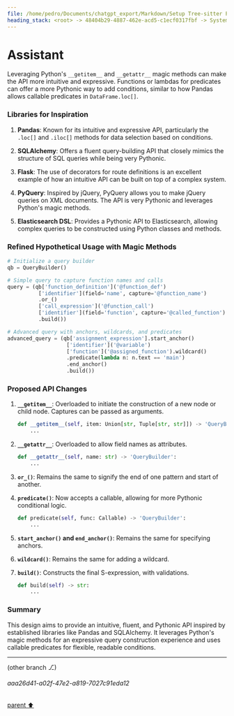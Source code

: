 ```yaml
---
file: /home/pedro/Documents/chatgpt_export/Markdown/Setup Tree-sitter Python parser.md
heading_stack: <root> -> 48404b29-4887-462e-acd5-c1ecf0317fbf -> System -> 116c69b9-0217-4c43-bedc-42dcbf0f826d -> System -> aaa2b2b9-a972-49a4-8072-387253454bc2 -> User -> 65ebe623-cb59-4071-a891-b0ecac4a7299 -> Assistant -> 3b9d8f44-31ea-4a18-a85c-2144c2c1c659 -> Tool -> 74a3cf29-c1fc-4242-817b-f8e9f83315ef -> Assistant -> 8801ae9a-ded1-475a-a3e9-bd817697ad99 -> Tool -> 133fb8b4-7853-4484-b203-3efbc6ed24b1 -> Assistant -> aaa293e9-a16a-4dcb-bf1e-e1a857731e97 -> User -> 953ccdca-be2f-4765-bdf5-13151dff1986 -> Assistant -> 9f67d0a5-d0f4-44e9-8fa7-40963c60e88f -> Tool -> 4dc004ce-1401-4ffc-871d-bd967d2f63a9 -> Assistant -> 99984851-9314-483f-a2a3-126c895dec19 -> Assistant -> da744ba2-ecd2-4dc0-8655-fa8aaee2bf9b -> Tool -> 15f61e74-54fd-47d9-8008-f0d889bf12b7 -> Assistant -> aaa2d60b-338e-4152-9e50-83b6a20eff30 -> User -> de6b35bd-5bff-4de0-95b8-221d8d435c40 -> Assistant -> 4cdff389-2396-4ab1-be1d-8b1b82078b94 -> Tool -> 4cb279b0-a577-45ef-94ca-c4387df6dbab -> Assistant -> aaa2cde9-4bc5-421a-8b93-1227a5b142ce -> User -> 08eb7667-59b0-4428-bac9-03470a3c43e9 -> Assistant -> da0e3adc-f279-4bb0-8190-f613e2c89c6f -> Tool -> ea4b757d-c12b-4ea8-9576-483fac3d32d7 -> Assistant -> aaa2fadc-e768-42c3-8f1d-1e2175896635 -> User -> 0ca77f9c-ecfc-4df4-be6b-ec2c96eb4460 -> Assistant -> aaa2bf74-6601-4af7-bc2d-ab12017d2dac -> User -> 0eaa25f5-df9f-4760-8870-6c10e86e7b93 -> Assistant -> Base Classes and Data Models -> Builder Pattern -> Idiomatic Use -> Query Serialization -> Support for Complex Queries -> Convenience Functions -> DSL-like Experience -> Trade-offs and Considerations -> Conclusion -> aaa29063-77a1-4d2e-bd50-f6ee519da7f6 -> User -> e05fc06a-8b75-42da-b78a-c76514e42642 -> Assistant -> Basic Building Blocks -> Dataclasses for Basic Blocks -> Builder Pattern -> QueryBuilder Class -> Composing Complex Queries -> Example Usage -> Extending for Advanced Features -> Validating Queries -> Type Safety and Intellisense -> Summary -> aaa293aa-2e35-42a9-975e-2c60025c5c81 -> User -> e39c17cd-eb8c-44f0-921c-f747f586900f -> Assistant -> Hypothetical Usage -> API Design -> Node Construction and Capture -> Field Qualification -> Grouping and Nesting -> Anchors and Wildcards -> Predicates -> Data Structures -> Query Builder Class -> Query Validation and Building -> Summary -> aaa22527-f7af-4d58-9cde-1ff0cf27b18f -> User -> acf2e97a-76ad-4094-9e62-d942f0e2cf8f -> Assistant -> Design Goals -> Hypothetical Simplified Usage -> Simplified API Methods -> Summary -> aaa2563a-66a4-4475-8293-82669e9d763d -> User -> 20e49cad-e7d1-4e3e-bfdd-aff5bb96a9d0 -> Assistant
---
```

# Assistant

Leveraging Python's `__getitem__` and `__getattr__` magic methods can make the API more intuitive and expressive. Functions or lambdas for predicates can offer a more Pythonic way to add conditions, similar to how Pandas allows callable predicates in `DataFrame.loc[]`.

### Libraries for Inspiration

1. **Pandas**: Known for its intuitive and expressive API, particularly the `.loc[]` and `.iloc[]` methods for data selection based on conditions.
  
2. **SQLAlchemy**: Offers a fluent query-building API that closely mimics the structure of SQL queries while being very Pythonic.

3. **Flask**: The use of decorators for route definitions is an excellent example of how an intuitive API can be built on top of a complex system.

4. **PyQuery**: Inspired by jQuery, PyQuery allows you to make jQuery queries on XML documents. The API is very Pythonic and leverages Python's magic methods.

5. **Elasticsearch DSL**: Provides a Pythonic API to Elasticsearch, allowing complex queries to be constructed using Python classes and methods.

### Refined Hypothetical Usage with Magic Methods

```python
# Initialize a query builder
qb = QueryBuilder()

# Simple query to capture function names and calls
query = (qb['function_definition']('@function_def')
          ['identifier'](field='name', capture='@function_name')
          .or_()
          ['call_expression']('@function_call')
          ['identifier'](field='function', capture='@called_function')
          .build())

# Advanced query with anchors, wildcards, and predicates
advanced_query = (qb['assignment_expression'].start_anchor()
                   ['identifier']('@variable')
                   ['function']('@assigned_function').wildcard()
                   .predicate(lambda n: n.text == 'main')
                   .end_anchor()
                   .build())
```

### Proposed API Changes

1. **`__getitem__`**: Overloaded to initiate the construction of a new node or child node. Captures can be passed as arguments.

    ```python
    def __getitem__(self, item: Union[str, Tuple[str, str]]) -> 'QueryBuilder':
        ...
    ```

2. **`__getattr__`**: Overloaded to allow field names as attributes.

    ```python
    def __getattr__(self, name: str) -> 'QueryBuilder':
        ...
    ```

3. **`or_()`**: Remains the same to signify the end of one pattern and start of another.

4. **`predicate()`**: Now accepts a callable, allowing for more Pythonic conditional logic.

    ```python
    def predicate(self, func: Callable) -> 'QueryBuilder':
        ...
    ```

5. **`start_anchor()` and `end_anchor()`**: Remains the same for specifying anchors.

6. **`wildcard()`**: Remains the same for adding a wildcard.

7. **`build()`**: Constructs the final S-expression, with validations.

    ```python
    def build(self) -> str:
        ...
    ```

### Summary

This design aims to provide an intuitive, fluent, and Pythonic API inspired by established libraries like Pandas and SQLAlchemy. It leverages Python's magic methods for an expressive query construction experience and uses callable predicates for flexible, readable conditions.

---

(other branch ⎇)
###### aaa26d41-a02f-47e2-a819-7027c91eda12
[parent ⬆️](#acf2e97a-76ad-4094-9e62-d942f0e2cf8f)

